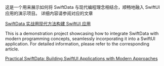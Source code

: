 这是一个用来展示如何将 SwiftData 与现代编程理念相结合，顺畅地融入 SwiftUI 应用的演示项目。
详细内容请参阅对应的文章

[SwiftData 实战用现代方法构建 SwiftUI 应用](https://fatbobman.com/zh/posts/practical-swiftdata-building-swiftui-applications-with-modern-approaches/)


This is a demonstration project showcasing how to integrate SwiftData with modern programming concepts, seamlessly incorporating it into a SwiftUI application.
For detailed information, please refer to the corresponding article.

[Practical SwiftData: Building SwiftUI Applications with Modern Approaches](https://fatbobman.com/en/posts/practical-swiftdata-building-swiftui-applications-with-modern-approaches/)


